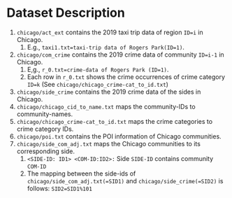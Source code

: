 # Dataset Description
1. `chicago/act_ext` contains the 2019 taxi trip data of region `ID=i` in Chicago.
   1. E.g., `taxi1.txt=taxi-trip data of Rogers Park(ID=1)`.
2. `chicago/com_crime` contains the 2019 crime data of community `ID=i-1` in Chicago.
   1. E,g., `r_0.txt=crime-data of Rogers Park (ID=1)`.
   2. Each row in `r_0.txt` shows the crime occurrences of crime category `ID=k` (See `chicago/chicago_crime-cat_to_id.txt`)
3. `chicago/side_crime` contains the 2019 crime data of the sides in Chicago.
4. `chicago/chicago_cid_to_name.txt` maps the community-IDs to community-names.
5. `chicago/chicago_crime-cat_to_id.txt` maps the crime categories to crime category IDs.
6. `chicago/poi.txt` contains the POI information of Chicago communities. 
7. `chicago/side_com_adj.txt` maps the Chicago communities to its corresponding side.
   1. `<SIDE-ID: ID1> <COM-ID:ID2>:` Side `SIDE-ID` contains community `COM-ID`
   2. The mapping between the side-ids of `chicago/side_com_adj.txt(=SID1)` and `chicago/side_crime(=SID2)` is follows: `SID2=SID1%101`